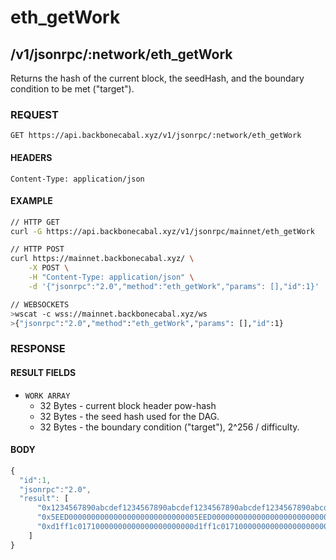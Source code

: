 # eth_getWork

## /v1/jsonrpc/:network/eth_getWork

Returns the hash of the current block, the seedHash, and the boundary condition to be met ("target").

### REQUEST

`GET https://api.backbonecabal.xyz/v1/jsonrpc/:network/eth_getWork`

#### HEADERS

`Content-Type: application/json`

#### EXAMPLE

```bash
// HTTP GET
curl -G https://api.backbonecabal.xyz/v1/jsonrpc/mainnet/eth_getWork

// HTTP POST
curl https://mainnet.backbonecabal.xyz/ \
    -X POST \
    -H "Content-Type: application/json" \
    -d '{"jsonrpc":"2.0","method":"eth_getWork","params": [],"id":1}'

// WEBSOCKETS
>wscat -c wss://mainnet.backbonecabal.xyz/ws
>{"jsonrpc":"2.0","method":"eth_getWork","params": [],"id":1}
```

### RESPONSE

#### RESULT FIELDS

-   `WORK ARRAY`
    -   32 Bytes - current block header pow-hash
    -   32 Bytes - the seed hash used for the DAG.
    -   32 Bytes - the boundary condition ("target"), 2^256 / difficulty.

#### BODY

```js
{
  "id":1,
  "jsonrpc":"2.0",
  "result": [
      "0x1234567890abcdef1234567890abcdef1234567890abcdef1234567890abcdef",
      "0x5EED00000000000000000000000000005EED0000000000000000000000000000",
      "0xd1ff1c01710000000000000000000000d1ff1c01710000000000000000000000"
    ]
}
```
